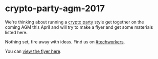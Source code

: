 # crypto-party-agm-2017

We're thinking about running a [crypto party] style get together on the coming
AGM this April and will try to make a flyer and get some materials listed here.

Nothing set, fire away with ideas. Find us on [#techworkers].

You can [view the flyer here].

[crypto party]: https://www.cryptoparty.in/
[#techworkers]: https://chat.iww.org.uk/channel/techworkers
[view the flyer here]: https://github.com/industrialworkersoftheworld/crypto-party-agm-2017/blob/master/flyer.md
